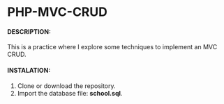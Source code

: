 # PHP-MVC-CRUD

#### DESCRIPTION:

This is a practice where I explore some techniques to implement an MVC CRUD.

#### INSTALATION:

1) Clone or download the repository.
2) Import the database file: **school.sql**.
